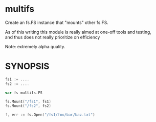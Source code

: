 multifs
=======

Create an fs.FS instance that "mounts" other fs.FS.

As of this writing this module is really aimed at one-off tools and testing,
and thus does not really prioritize on efficiency

Note: extremely alpha quality.

# SYNOPSIS

```go
fs1 := ....
fs2 := ....

var fs multifs.FS

fs.Mount("/fs1", fs1)
fs.Mount("/fs2", fs2)

f, err := fs.Open("/fs1/foo/bar/baz.txt")
```
